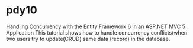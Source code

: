 # pdy10
Handling Concurrency with the Entity Framework 6 in an ASP.NET MVC 5 Application
This tutorial shows how to handle concurrency conflicts(when two users try to update(CRUD) same data (record) in the database.
